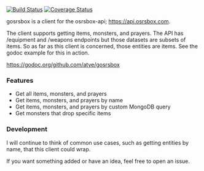[![Build Status](https://travis-ci.org/atye/gosrsbox.svg?branch=master)](https://travis-ci.org/atye/gosrsbox) [![Coverage Status](https://coveralls.io/repos/github/atye/gosrsbox/badge.svg?branch=master)](https://coveralls.io/github/atye/gosrsbox?branch=master)

gosrsbox is a client for the osrsbox-api; https://api.osrsbox.com.

The client supports getting items, monsters, and prayers. The API has /equipment and /weapons endpoints but those datasets are subsets of items.
So as far as this client is concerned, those entities are items. See the godoc example for this in action.

https://godoc.org/github.com/atye/gosrsbox

### Features
- Get all items, monsters, and prayers
- Get items, monsters, and prayers by name
- Get items, monsters, and prayers by custom MongoDB query
- Get monsters that drop specific items

### Development
I will continue to think of common use cases, such as getting entities by name, that this client could wrap.

If you want something added or have an idea, feel free to open an issue.